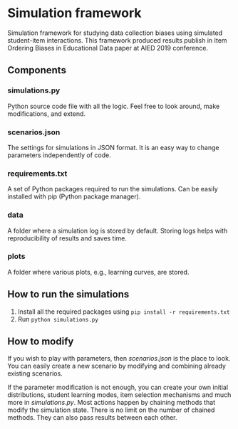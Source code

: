 # Simulation framework
Simulation framework for studying data collection biases using simulated student-item interactions. This framework produced results publish in Item Ordering Biases in Educational Data paper at AIED 2019 conference.

## Components
### simulations.py
Python source code file with all the logic. Feel free to look around, make modifications, and extend.

### scenarios.json
The settings for simulations in JSON format. It is an easy way to change parameters independently of code.

### requirements.txt
A set of Python packages required to run the simulations. Can be easily installed with pip (Python package manager). 

### data
A folder where a simulation log is stored by default. Storing logs helps with reproducibility of results and saves time.

### plots
A folder where various plots, e.g., learning curves, are stored.

## How to run the simulations
1. Install all the required packages using `pip install -r requirements.txt`
2. Run `python simulations.py`

## How to modify
If you wish to play with parameters, then *scenarios.json* is the place to look. You can easily create a new scenario by modifying and combining already existing scenarios.

If the parameter modification is not enough, you can create your own initial distributions, student learning modes, item selection mechanisms and much more in *simulations.py*. Most actions happen by chaining methods that modify the simulation state. There is no limit on the number of chained methods. They can also pass results between each other.
